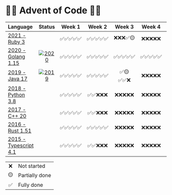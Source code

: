 # 🎄🎅 Advent of Code 🎅🎄

| Language | Status | Week 1 | Week 2 | Week 3 | Week 4 | Week 5 |
| :-- | :-: | :-: | :-: | :-: |  :-: |  :-: | 
| [2021 - Ruby 3](2021/README.md) | | ✅✅✅✅✅ | ✅✅✅✅✅ | ❌❌❌✅🟡 | ❌❌❌❌❌ | ❌❌❌❌❌ |
| [2020 - Golang 1.15](2020/README.md) | [![2020](https://github.com/augustoccesar/adventofcode/workflows/2020/badge.svg)](https://github.com/augustoccesar/adventofcode/actions?query=workflow%3A2020) | ✅✅✅✅✅| ✅✅✅✅✅ | ✅✅✅✅✅ | ✅✅✅✅✅ | ✅✅✅✅✅ |
| [2019 - Java 17](2019/README.md) | [![2019](https://github.com/augustoccesar/adventofcode/workflows/2019/badge.svg)](https://github.com/augustoccesar/adventofcode/actions?query=workflow%3A2019) | ✅✅✅✅✅ | ✅✅✅✅✅ | ✅🟡✅✅❌ | ❌❌❌❌❌ | ❌❌❌❌❌ |
| [2018 - Python 3.8](2018/README.md) | | ✅✅✅✅✅ | ✅✅❌❌❌ | ❌❌❌❌❌ | ❌❌❌❌❌ | ❌❌❌❌❌ |
| [2017 - C++ 20](2017/README.md) | | ✅✅✅✅✅ | ✅✅❌❌❌ | ❌❌❌❌❌ | ❌❌❌❌❌ | ❌❌❌❌❌ |
| [2016 - Rust 1.51](2016/README.md) | | ✅✅✅✅✅ | ✅✅✅✅✅ | ❌❌❌❌❌ | ❌❌❌❌❌ | ❌❌❌❌❌ |
| [2015 - Typescript 4.1](2015/README.md) | | ✅✅✅✅✅ | ✅✅❌❌❌ | ❌❌❌❌❌ | ❌❌❌❌❌ | ❌❌❌❌❌ |

<table>
    <tr>
        <td align="center">❌</td>
        <td align="left">Not started</td
    </tr>
    <tr>
        <td align="center">🟡</td>
        <td align="left">Partially done</td
    </tr>
    <tr>
        <td align="center">✅</td>
        <td align="left">Fully done</td
    </tr>
</table>

